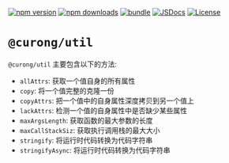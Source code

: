 [![npm version][npm-version-src]][npm-version-href]
[![npm downloads][npm-downloads-src]][npm-downloads-href]
[![bundle][bundle-src]][bundle-href]
[![JSDocs][jsdocs-src]][jsdocs-href]
[![License][license-src]][license-href]

[npm-version-src]: https://img.shields.io/npm/v/@curong/util?style=flat&colorA=080f12&colorB=1fa669
[npm-version-href]: https://npmjs.com/package/@curong/util
[npm-downloads-src]: https://img.shields.io/npm/dm/@curong/util?style=flat&colorA=080f12&colorB=1fa669
[npm-downloads-href]: https://npmjs.com/package/@curong/util
[bundle-src]: https://img.shields.io/bundlephobia/minzip/@curong/util?style=flat&colorA=080f12&colorB=1fa669&label=minzip
[bundle-href]: https://bundlephobia.com/result?p=@curong/util
[license-src]: https://img.shields.io/github/license/wtklbm/curong.svg?style=flat&colorA=080f12&colorB=1fa669
[license-href]: https://github.com/wtklbm/curong/blob/main/LICENSE
[jsdocs-src]: https://img.shields.io/badge/jsdocs-reference-080f12?style=flat&colorA=080f12&colorB=1fa669
[jsdocs-href]: https://www.jsdocs.io/package/@curong/util

# `@curong/util`

`@curong/util` 主要包含以下的方法:

- `allAttrs`: 获取一个值自身的所有属性
- `copy`: 将一个值完整的克隆一份
- `copyAttrs`: 把一个值中的自身属性深度拷贝到另一个值上
- `lackAttrs`: 检测一个值的自身属性中是否缺少某些属性
- `maxArgsLength`: 获取函数的最大参数的长度
- `maxCallStackSiz`: 获取执行调用栈的最大大小
- `stringify`: 将运行时代码转换为代码字符串
- `stringifyAsync`: 将运行时代码转换为代码字符串
